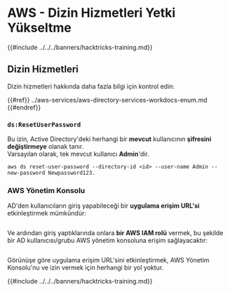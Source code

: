 # AWS - Dizin Hizmetleri Yetki Yükseltme

{{#include ../../../banners/hacktricks-training.md}}

## Dizin Hizmetleri

Dizin hizmetleri hakkında daha fazla bilgi için kontrol edin:

{{#ref}}
../aws-services/aws-directory-services-workdocs-enum.md
{{#endref}}

### `ds:ResetUserPassword`

Bu izin, Active Directory'deki herhangi bir **mevcut** kullanıcının **şifresini** **değiştirmeye** olanak tanır.\
Varsayılan olarak, tek mevcut kullanıcı **Admin**'dir.
```
aws ds reset-user-password --directory-id <id> --user-name Admin --new-password Newpassword123.
```
### AWS Yönetim Konsolu

AD'den kullanıcıların giriş yapabileceği bir **uygulama erişim URL'si** etkinleştirmek mümkündür:

<figure><img src="../../../images/image (244).png" alt=""><figcaption></figcaption></figure>

Ve ardından giriş yaptıklarında onlara **bir AWS IAM rolü** vermek, bu şekilde bir AD kullanıcısı/grubu AWS yönetim konsoluna erişim sağlayacaktır:

<figure><img src="../../../images/image (155).png" alt=""><figcaption></figcaption></figure>

Görünüşe göre uygulama erişim URL'sini etkinleştirmek, AWS Yönetim Konsolu'nu ve izin vermek için herhangi bir yol yoktur.

{{#include ../../../banners/hacktricks-training.md}}
